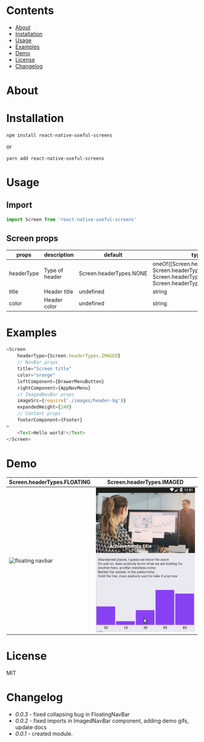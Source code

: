 # Contents
* [About](#about)
* [Installation](#installation)
* [Usage](#usage)
* [Examples](#examples)
* [Demo](#demo)
* [License](#license)
* [Changelog](#changelog)

# About

# Installation

```
npm install react-native-useful-screens
```
or 
```
yarn add react-native-useful-screens
```

# Usage

## Import
```javascript
import Screen from 'react-native-useful-screens'
```

## Screen props
| props      | description    | default                 | type                                                                                                                |   |
|------------|----------------|-------------------------|---------------------------------------------------------------------------------------------------------------------|---|
| headerType | Type of header | Screen.headerTypes.NONE | oneOf([Screen.headerTypes.NONE, Screen.headerTypes.SINGLE, Screen.headerTypes.FLOATING, Screen.headerTypes.IMAGED]) |   |
| title      | Header title   | undefined               | string                                                                                                              |   |
| color      | Header color   | undefined               | string  

# Examples

```javascript
<Screen
	headerType={Screen.headerTypes.IMAGED}
	// NavBar props
	title="Screen title"
	color="orange"
	leftComponent={DrawerMenuButton}
	rightComponent={AppNavMenu}
	// ImagedNavBar props
	imageSrc={require('./images/header-bg')}
	expandedHeight={240}
	// Content props
	footerComponent={Footer}
>
	<Text>Hello world!</Text>
</Screen>
```

# Demo

| Screen.headerTypes.FLOATING | Screen.headerTypes.IMAGED |
| ------------- |:-------------:|
| ![floating navbar](/demo/floating.gif "headerType={Screen.headerTypes.FLOATING}") |  ![imaged navbar](/demo/imaged.gif "headerType={Screen.headerTypes.IMAGED}") |

# License

MIT

# Changelog

- *0.0.3* - fixed collapsing bug in FloatingNavBar
- *0.0.2* - fixed imports in ImagedNavBar component, adding demo gifs, update docs
- *0.0.1* - created module.